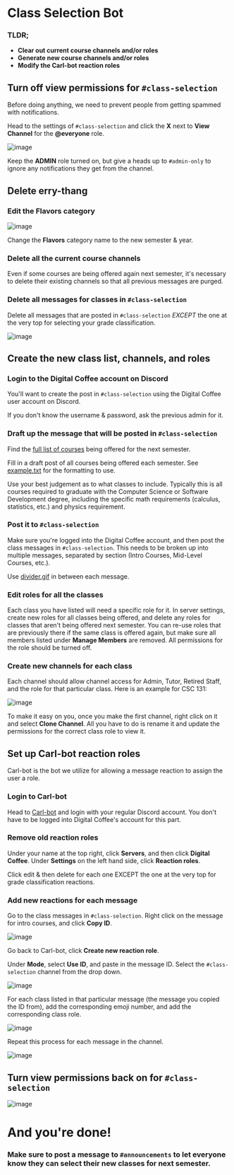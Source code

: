 # Class Selection Bot

### TLDR;
- **Clear out current course channels and/or roles**
- **Generate new course channels and/or roles**
- **Modify the Carl-bot reaction roles**


## Turn off view permissions for `#class-selection`

Before doing anything, we need to prevent people from getting spammed with notifications. 

Head to the settings of `#class-selection` and click the **X** next to **View Channel** for the **@everyone** role. 

![image](https://user-images.githubusercontent.com/59751268/146475587-3baff22c-9e4d-4b16-a012-4b7b43201464.png)

Keep the **ADMIN** role turned on, but give a heads up to `#admin-only` to ignore any notifications they get from the channel. 


## Delete erry-thang


### Edit the Flavors category

![image](https://user-images.githubusercontent.com/59751268/146481338-97d67b90-bd08-4744-9dc2-df79d05981ab.png)


Change the **Flavors** category name to the new semester & year.

### Delete all the current course channels

Even if some courses are being offered again next semester, it's necessary to delete their existing channels so that all previous messages are purged. 

### Delete all messages for classes in `#class-selection`

Delete all messages that are posted in `#class-selection` _EXCEPT_ the one at the very top for selecting your grade classification.  

![image](https://user-images.githubusercontent.com/59751268/146481596-d62cdde2-8413-43be-b9a6-3b6a3c48af82.png)


## Create the new class list, channels, and roles

### Login to the Digital Coffee account on Discord

You'll want to create the post in `#class-selection` using the Digital Coffee user account on Discord.   

If you don't know the username & password, ask the previous admin for it.


### Draft up the message that will be posted in `#class-selection`

Find the [full list of courses](https://prodssb.missouristate.edu/prod/bwckschd.p_disp_dyn_sched) being offered for the next semester.

Fill in a draft post of all courses being offered each semester. See [example.txt](https://github.com/alyaherron/digitalcoffee/blob/main/example.txt) for the formatting to use. 

Use your best judgement as to what classes to include. Typically this is all courses required to graduate with the Computer Science or Software Development degree, including the specific math requirements (calculus, statistics, etc.) and physics requirement.   


### Post it to `#class-selection`

Make sure you're logged into the Digital Coffee account, and then post the class messages in `#class-selection`. This needs to be broken up into multiple messages, separated by section (Intro Courses, Mid-Level Courses, etc.). 

Use [divider.gif](https://github.com/alyaherron/digitalcoffee/blob/main/divider.gif) in between each message.

### Edit roles for all the classes

Each class you have listed will need a specific role for it. In server settings, create new roles for all classes being offered, and delete any roles for classes that aren't being offered next semester. You can re-use roles that are previously there if the same class is offered again, but make sure all members listed under **Manage Members** are removed. All permissions for the role should be turned off. 

### Create new channels for each class

Each channel should allow channel access for Admin, Tutor, Retired Staff, and the role for that particular class. Here is an example for CSC 131:

![image](https://user-images.githubusercontent.com/59751268/146460750-d62d08e2-dd57-4bd5-a86a-0ff739786e38.png)

To make it easy on you, once you make the first channel, right click on it and select **Clone Channel**. All you have to do is rename it and update the permissions for the correct class role to view it. 


## Set up Carl-bot reaction roles

Carl-bot is the bot we utilize for allowing a message reaction to assign the user a role. 

### Login to Carl-bot

Head to [Carl-bot](https://carl.gg/) and login with your regular Discord account. You don't have to be logged into Digital Coffee's account for this part.

### Remove old reaction roles

Under your name at the top right, click **Servers**, and then click **Digital Coffee**. Under **Settings** on the left hand side, click **Reaction roles**.

Click edit & then delete for each one EXCEPT the one at the very top for grade classification reactions.

### Add new reactions for each message

Go to the class messages in `#class-selection`. Right click on the message for intro courses, and click **Copy ID**.

![image](https://user-images.githubusercontent.com/59751268/146459364-919a5698-2e2e-48d8-a8c3-567533cf7dbb.png)


Go back to Carl-bot, click **Create new reaction role**. 

Under **Mode**, select **Use ID**, and paste in the message ID. Select the `#class-selection` channel from the drop down.

![image](https://user-images.githubusercontent.com/59751268/146459585-8a0e48ac-2ffd-476c-b47e-c4d09f8c520d.png)

For each class listed in that particular message (the message you copied the ID from), add the corresponding emoji number, and add the corresponding class role.

![image](https://user-images.githubusercontent.com/59751268/146460251-15b78094-3ed5-4cb0-bfae-c48d79e10d05.png)

Repeat this process for each message in the channel.

![image](https://user-images.githubusercontent.com/59751268/146460419-c8471275-b1da-478b-8623-a5243b61f39d.png)



## Turn view permissions back on for `#class-selection`

![image](https://user-images.githubusercontent.com/59751268/146476561-c960481f-d024-4874-9de4-7a15ea890968.png)


# And you're done!

### Make sure to post a message to `#announcements` to let everyone know they can select their new classes for next semester.

